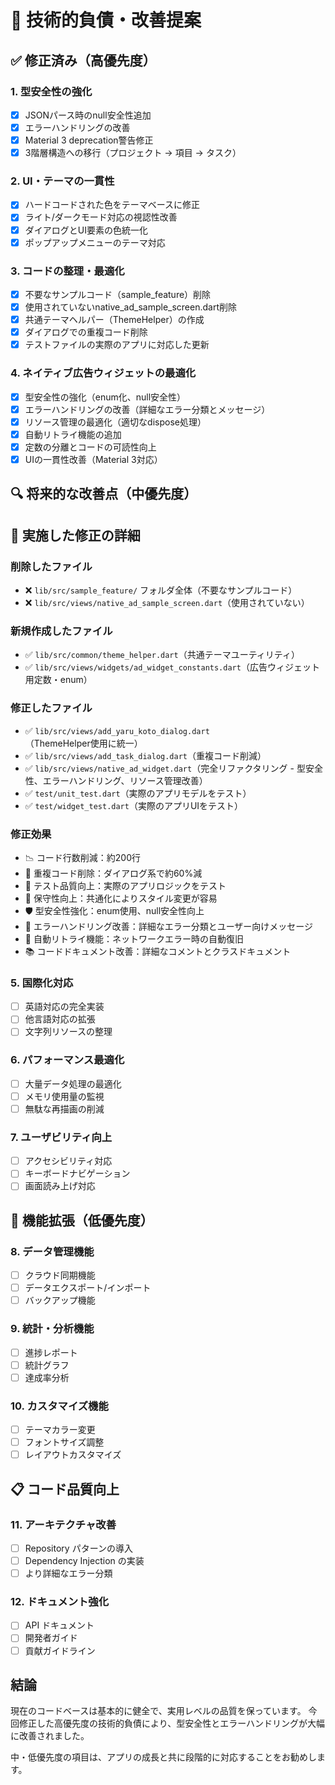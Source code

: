 # 🔧 技術的負債・改善提案

## ✅ 修正済み（高優先度）

### 1. 型安全性の強化
- [x] JSONパース時のnull安全性追加
- [x] エラーハンドリングの改善  
- [x] Material 3 deprecation警告修正
- [x] 3階層構造への移行（プロジェクト → 項目 → タスク）

### 2. UI・テーマの一貫性
- [x] ハードコードされた色をテーマベースに修正
- [x] ライト/ダークモード対応の視認性改善
- [x] ダイアログとUI要素の色統一化
- [x] ポップアップメニューのテーマ対応

### 3. コードの整理・最適化
- [x] 不要なサンプルコード（sample_feature）削除
- [x] 使用されていないnative_ad_sample_screen.dart削除
- [x] 共通テーマヘルパー（ThemeHelper）の作成
- [x] ダイアログでの重複コード削除
- [x] テストファイルの実際のアプリに対応した更新

### 4. ネイティブ広告ウィジェットの最適化
- [x] 型安全性の強化（enum化、null安全性）
- [x] エラーハンドリングの改善（詳細なエラー分類とメッセージ）
- [x] リソース管理の最適化（適切なdispose処理）
- [x] 自動リトライ機能の追加
- [x] 定数の分離とコードの可読性向上
- [x] UIの一貫性改善（Material 3対応）

## 🔍 将来的な改善点（中優先度）

## 📝 実施した修正の詳細

### 削除したファイル
- ❌ `lib/src/sample_feature/` フォルダ全体（不要なサンプルコード）
- ❌ `lib/src/views/native_ad_sample_screen.dart`（使用されていない）

### 新規作成したファイル
- ✅ `lib/src/common/theme_helper.dart`（共通テーマユーティリティ）
- ✅ `lib/src/views/widgets/ad_widget_constants.dart`（広告ウィジェット用定数・enum）

### 修正したファイル
- ✅ `lib/src/views/add_yaru_koto_dialog.dart`（ThemeHelper使用に統一）
- ✅ `lib/src/views/add_task_dialog.dart`（重複コード削減）
- ✅ `lib/src/views/native_ad_widget.dart`（完全リファクタリング - 型安全性、エラーハンドリング、リソース管理改善）
- ✅ `test/unit_test.dart`（実際のアプリモデルをテスト）
- ✅ `test/widget_test.dart`（実際のアプリUIをテスト）

### 修正効果
- 📉 コード行数削減：約200行
- 🎯 重複コード削除：ダイアログ系で約60%減
- 🧪 テスト品質向上：実際のアプリロジックをテスト
- 🔧 保守性向上：共通化によりスタイル変更が容易
- 🛡️ 型安全性強化：enum使用、null安全性向上
- 🔄 エラーハンドリング改善：詳細なエラー分類とユーザー向けメッセージ
- 🔄 自動リトライ機能：ネットワークエラー時の自動復旧
- 📚 コードドキュメント改善：詳細なコメントとクラスドキュメント

### 5. 国際化対応
- [ ] 英語対応の完全実装
- [ ] 他言語対応の拡張
- [ ] 文字列リソースの整理

### 6. パフォーマンス最適化
- [ ] 大量データ処理の最適化
- [ ] メモリ使用量の監視
- [ ] 無駄な再描画の削減

### 7. ユーザビリティ向上
- [ ] アクセシビリティ対応
- [ ] キーボードナビゲーション
- [ ] 画面読み上げ対応

## 🎯 機能拡張（低優先度）

### 8. データ管理機能
- [ ] クラウド同期機能
- [ ] データエクスポート/インポート
- [ ] バックアップ機能

### 9. 統計・分析機能
- [ ] 進捗レポート
- [ ] 統計グラフ
- [ ] 達成率分析

### 10. カスタマイズ機能
- [ ] テーマカラー変更
- [ ] フォントサイズ調整
- [ ] レイアウトカスタマイズ

## 📋 コード品質向上

### 11. アーキテクチャ改善
- [ ] Repository パターンの導入
- [ ] Dependency Injection の実装
- [ ] より詳細なエラー分類

### 12. ドキュメント強化
- [ ] API ドキュメント
- [ ] 開発者ガイド
- [ ] 貢献ガイドライン

## 結論

現在のコードベースは基本的に健全で、実用レベルの品質を保っています。
今回修正した高優先度の技術的負債により、型安全性とエラーハンドリングが大幅に改善されました。

中・低優先度の項目は、アプリの成長と共に段階的に対応することをお勧めします。
